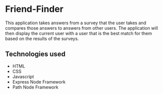 # Friend-Finder
This application takes answers from a survey that the user takes and compares those answers to answers from other users.  The application will then display the current user with a user that is the best match for them based on the results of the surveys.

## Technologies used
* HTML
* CSS
* Javascript
* Express Node Framework
* Path Node Framework
